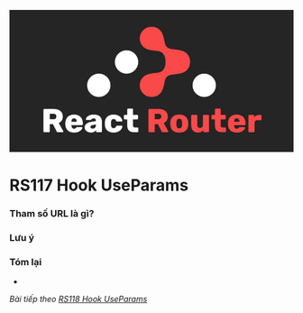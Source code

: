 ![Create-HTML-1](images/react-router.png) 

# RS117 Hook UseParams

### Tham số URL là gì?



### Lưu ý


### Tóm lại

- 

*Bài tiếp theo [RS118 Hook UseParams](/lesson/session/session_118_router_useparams.md)*